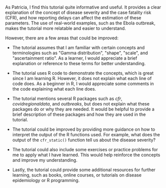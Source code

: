 As Patricia, I find this tutorial quite informative and useful. It provides a clear explanation of the concept of disease severity and the case fatality risk (CFR), and how reporting delays can affect the estimation of these parameters. The use of real-world examples, such as the Ebola outbreak, makes the tutorial more relatable and easier to understand. 

However, there are a few areas that could be improved:

- The tutorial assumes that I am familiar with certain concepts and terminologies such as "Gamma distribution", "shape", "scale", and "ascertainment ratio". As a learner, I would appreciate a brief explanation or reference to these terms for better understanding.

- The tutorial uses R code to demonstrate the concepts, which is great since I am learning R. However, it does not explain what each line of code does. As a beginner in R, I would appreciate some comments in the code explaining what each line does.

- The tutorial mentions several R packages such as _cfr_, _covidregionaldata_, and _outbreaks_, but does not explain what these packages do or why they are needed. It would be helpful to provide a brief description of these packages and how they are used in the tutorial.

- The tutorial could be improved by providing more guidance on how to interpret the output of the R functions used. For example, what does the output of the `cfr_static()` function tell us about the disease severity?

- The tutorial could also include some exercises or practice problems for me to apply what I have learned. This would help reinforce the concepts and improve my understanding.

- Lastly, the tutorial could provide some additional resources for further learning, such as books, online courses, or tutorials on disease epidemiology or R programming.

